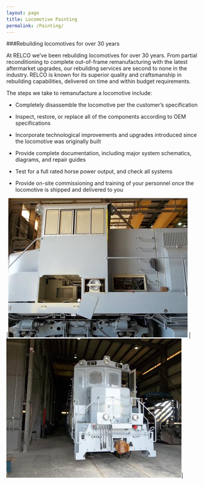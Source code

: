 ```yaml
---
layout: page
title: Locomotive Painting
permalink: /Painting/
---
```

###Rebuilding locomotives for over 30 years

At RELCO we’ve been rebuilding locomotives for over 30 years. From partial reconditioning to complete out-of-frame remanufacturing with the latest aftermarket upgrades, our rebuilding services are second to none in the industry. RELCO is known for its superior quality and craftsmanship in rebuilding capabilities, delivered on time and within budget requirements.

The steps we take to remanufacture a locomotive include:

 * Completely disassemble the locomotive per the customer’s specification

 * Inspect, restore, or replace all of the components according to OEM specifications

 * Incorporate technological improvements and upgrades introduced since the locomotive was originally built

 * Provide complete documentation, including major system schematics, diagrams, and repair guides

 * Test for a full rated horse power output, and check all systems

 * Provide on-site commissioning and training of your personnel once the locomotive is shipped and delivered to you

 |![Image1](/images/image1079.jpg)  |  ![Image2](/images/image1088.jpg)|
